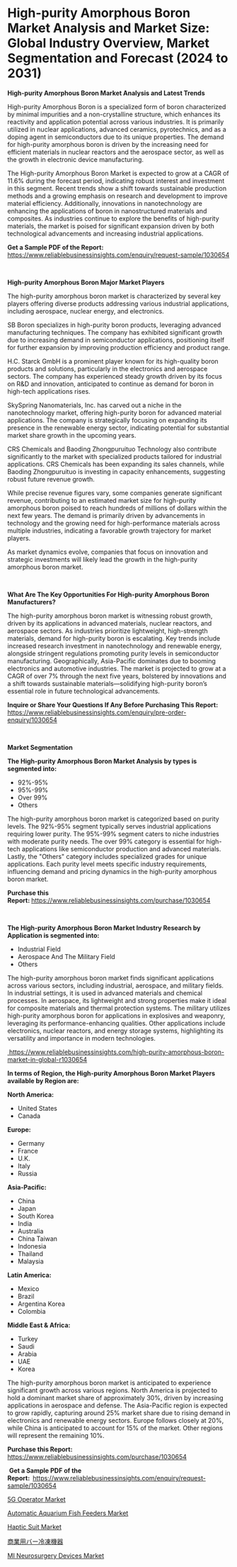 <p><h1>High-purity Amorphous Boron Market Analysis and Market Size: Global Industry Overview, Market Segmentation and Forecast (2024 to 2031)</h1></p><p><strong>High-purity Amorphous Boron Market Analysis and Latest Trends</strong></p>
<p><p>High-purity Amorphous Boron is a specialized form of boron characterized by minimal impurities and a non-crystalline structure, which enhances its reactivity and application potential across various industries. It is primarily utilized in nuclear applications, advanced ceramics, pyrotechnics, and as a doping agent in semiconductors due to its unique properties. The demand for high-purity amorphous boron is driven by the increasing need for efficient materials in nuclear reactors and the aerospace sector, as well as the growth in electronic device manufacturing.</p><p>The High-purity Amorphous Boron Market is expected to grow at a CAGR of 11.6% during the forecast period, indicating robust interest and investment in this segment. Recent trends show a shift towards sustainable production methods and a growing emphasis on research and development to improve material efficiency. Additionally, innovations in nanotechnology are enhancing the applications of boron in nanostructured materials and composites. As industries continue to explore the benefits of high-purity materials, the market is poised for significant expansion driven by both technological advancements and increasing industrial applications.</p></p>
<p><strong>Get a Sample PDF of the Report:&nbsp;</strong> <a href="https://www.reliablebusinessinsights.com/enquiry/request-sample/1030654">https://www.reliablebusinessinsights.com/enquiry/request-sample/1030654</a></p>
<p>&nbsp;</p>
<p><strong>High-purity Amorphous Boron Major Market Players</strong></p>
<p><p>The high-purity amorphous boron market is characterized by several key players offering diverse products addressing various industrial applications, including aerospace, nuclear energy, and electronics. </p><p>SB Boron specializes in high-purity boron products, leveraging advanced manufacturing techniques. The company has exhibited significant growth due to increasing demand in semiconductor applications, positioning itself for further expansion by improving production efficiency and product range.</p><p>H.C. Starck GmbH is a prominent player known for its high-quality boron products and solutions, particularly in the electronics and aerospace sectors. The company has experienced steady growth driven by its focus on R&D and innovation, anticipated to continue as demand for boron in high-tech applications rises.</p><p>SkySpring Nanomaterials, Inc. has carved out a niche in the nanotechnology market, offering high-purity boron for advanced material applications. The company is strategically focusing on expanding its presence in the renewable energy sector, indicating potential for substantial market share growth in the upcoming years.</p><p>CRS Chemicals and Baoding Zhongpuruituo Technology also contribute significantly to the market with specialized products tailored for industrial applications. CRS Chemicals has been expanding its sales channels, while Baoding Zhongpuruituo is investing in capacity enhancements, suggesting robust future revenue growth.</p><p>While precise revenue figures vary, some companies generate significant revenue, contributing to an estimated market size for high-purity amorphous boron poised to reach hundreds of millions of dollars within the next few years. The demand is primarily driven by advancements in technology and the growing need for high-performance materials across multiple industries, indicating a favorable growth trajectory for market players. </p><p>As market dynamics evolve, companies that focus on innovation and strategic investments will likely lead the growth in the high-purity amorphous boron market.</p></p>
<p>&nbsp;</p>
<p><strong>What Are The Key Opportunities For High-purity Amorphous Boron Manufacturers?</strong></p>
<p><p>The high-purity amorphous boron market is witnessing robust growth, driven by its applications in advanced materials, nuclear reactors, and aerospace sectors. As industries prioritize lightweight, high-strength materials, demand for high-purity boron is escalating. Key trends include increased research investment in nanotechnology and renewable energy, alongside stringent regulations promoting purity levels in semiconductor manufacturing. Geographically, Asia-Pacific dominates due to booming electronics and automotive industries. The market is projected to grow at a CAGR of over 7% through the next five years, bolstered by innovations and a shift towards sustainable materials—solidifying high-purity boron’s essential role in future technological advancements.</p></p>
<p><strong>Inquire or Share Your Questions If Any Before Purchasing This Report:</strong> <a href="https://www.reliablebusinessinsights.com/enquiry/pre-order-enquiry/1030654">https://www.reliablebusinessinsights.com/enquiry/pre-order-enquiry/1030654</a></p>
<p>&nbsp;</p>
<p><strong>Market Segmentation</strong></p>
<p><strong>The High-purity Amorphous Boron Market Analysis by types is segmented into:</strong></p>
<p><ul><li>92%-95%</li><li>95%-99%</li><li>Over 99%</li><li>Others</li></ul></p>
<p><p>The high-purity amorphous boron market is categorized based on purity levels. The 92%-95% segment typically serves industrial applications requiring lower purity. The 95%-99% segment caters to niche industries with moderate purity needs. The over 99% category is essential for high-tech applications like semiconductor production and advanced materials. Lastly, the "Others" category includes specialized grades for unique applications. Each purity level meets specific industry requirements, influencing demand and pricing dynamics in the high-purity amorphous boron market.</p></p>
<p><strong>Purchase this Report:&nbsp;</strong><a href="https://www.reliablebusinessinsights.com/purchase/1030654">https://www.reliablebusinessinsights.com/purchase/1030654</a></p>
<p>&nbsp;</p>
<p><strong>The High-purity Amorphous Boron Market Industry Research by Application is segmented into:</strong></p>
<p><ul><li>Industrial Field</li><li>Aerospace And The Military Field</li><li>Others</li></ul></p>
<p><p>The high-purity amorphous boron market finds significant applications across various sectors, including industrial, aerospace, and military fields. In industrial settings, it is used in advanced materials and chemical processes. In aerospace, its lightweight and strong properties make it ideal for composite materials and thermal protection systems. The military utilizes high-purity amorphous boron for applications in explosives and weaponry, leveraging its performance-enhancing qualities. Other applications include electronics, nuclear reactors, and energy storage systems, highlighting its versatility and importance in modern technologies.</p></p>
<p><a href="https://www.reliablebusinessinsights.com/high-purity-amorphous-boron-market-in-global-r1030654">&nbsp;https://www.reliablebusinessinsights.com/high-purity-amorphous-boron-market-in-global-r1030654</a></p>
<p><strong>In terms of Region, the High-purity Amorphous Boron Market Players available by Region are:</strong></p>
<p>
    <p> <strong> North America: </strong>
        <ul>
            <li>United States</li>
            <li>Canada</li>
        </ul>
        </p> 
    <p> <strong> Europe: </strong>
        <ul>
            <li>Germany</li>
            <li>France</li>
            <li>U.K.</li>
            <li>Italy</li>
            <li>Russia</li>
        </ul>
        </p> 
    <p> <strong> Asia-Pacific: </strong>
        <ul>
            <li>China</li>
            <li>Japan</li>
            <li>South Korea</li>
            <li>India</li>
            <li>Australia</li>
            <li>China Taiwan</li>
            <li>Indonesia</li>
            <li>Thailand</li>
            <li>Malaysia</li>
        </ul>
        </p> 
    <p> <strong> Latin America: </strong>
        <ul>
            <li>Mexico</li>
            <li>Brazil</li>
            <li>Argentina Korea</li>
            <li>Colombia</li>
        </ul>
        </p> 
    <p> <strong> Middle East & Africa: </strong>
        <ul>
            <li>Turkey</li>
            <li>Saudi</li>
            <li>Arabia</li>
            <li>UAE</li>
            <li>Korea</li>
        </ul>
    </p>
    </p>
<p><p>The high-purity amorphous boron market is anticipated to experience significant growth across various regions. North America is projected to hold a dominant market share of approximately 30%, driven by increasing applications in aerospace and defense. The Asia-Pacific region is expected to grow rapidly, capturing around 25% market share due to rising demand in electronics and renewable energy sectors. Europe follows closely at 20%, while China is anticipated to account for 15% of the market. Other regions will represent the remaining 10%.</p></p>
<p><strong>Purchase this Report: </strong><a href="https://www.reliablebusinessinsights.com/purchase/1030654">https://www.reliablebusinessinsights.com/purchase/1030654</a></p>
<p>&nbsp;<strong>Get a Sample PDF of the Report:&nbsp;&nbsp;</strong><a href="https://www.reliablebusinessinsights.com/enquiry/request-sample/1030654">https://www.reliablebusinessinsights.com/enquiry/request-sample/1030654</a></p>
<p><strong></strong></p>
<p><p><a href="https://www.linkedin.com/pulse/global-5g-operator-industry-analysis-report-market-size-share-wfjkf?trackingId=r%2B6rITR1RuCn8YpQP0VUOw%3D%3D">5G Operator Market</a></p><p><a href="https://medium.com/@diane.wilson76867/the-automatic-aquarium-fish-feeders-market-prioritizes-cost-control-and-efficiency-enhancement-3e09d1911f84">Automatic Aquarium Fish Feeders Market</a></p><p><a href="https://www.linkedin.com/pulse/future-innovation-global-haptic-suit-market-growth-opportunities-fwoff?trackingId=nNPfWJ%2BUQFK1SX%2FYPOKNgA%3D%3D">Haptic Suit Market</a></p><p><a href="https://medium.com/@eunawiegad2023/commercial-bar-refrigeration-equipments-market-%E3%81%AF-%E3%82%B3%E3%82%B9%E3%83%88%E7%AE%A1%E7%90%86%E3%81%A8%E5%8A%B9%E7%8E%87%E5%90%91%E4%B8%8A%E3%82%92%E5%84%AA%E5%85%88%E3%81%97%E3%81%BE%E3%81%99-%E3%81%95%E3%82%89%E3%81%AB-%E5%A0%B1%E5%91%8A%E6%9B%B8%E3%81%AF%E5%B8%82%E5%A0%B4%E3%81%AE%E9%9C%80%E8%A6%81%E9%9D%A2%E3%81%A8%E4%BE%9B%E7%B5%A6%E9%9D%A2%E3%81%AE%E4%B8%A1%E6%96%B9%E3%82%92%E3%82%AB%E3%83%90%E3%83%BC%E3%81%97%E3%81%A6%E3%81%84%E3%81%BE%E3%81%99-b51c489afa55">商業用バー冷凍機器</a></p><p><a href="https://github.com/GRUBBSCHARLES/Market-Research-Report-List-1/blob/main/mi-neurosurgery-devices-market.md">MI Neurosurgery Devices Market</a></p></p>